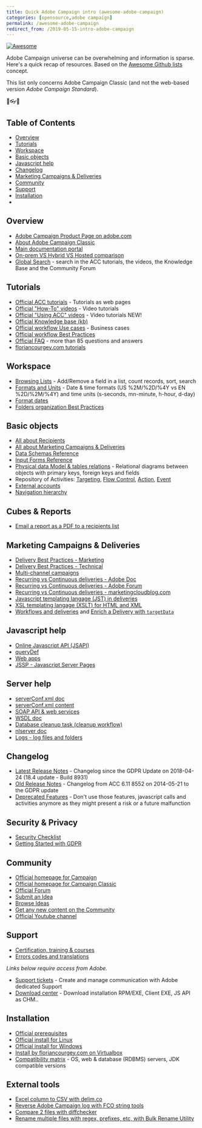 ```yaml
---
title: Quick Adobe Campaign intro (awesome-adobe-campaign)
categories: [opensource,adobe campaign]
permalink: /awesome-adobe-campaign
redirect_from: /2019-05-15-intro-adobe-campaign
---
```


[![Awesome](https://awesome.re/badge.svg)](https://awesome.re)

Adobe Campaign universe can be overwhelming and information is sparse. Here's a quick recap of resources. Based on the [Awesome Github lists](https://github.com/sindresorhus/awesome) concept.

This list only concerns Adobe Campaign Classic (and not the web-based version *Adobe Campaign Standard*).

<p class="text-center">🌟👓📧</p>

<!--more-->

## Table of Contents
- [Overview](#overview)
- [Tutorials](#tutorials)
- [Workspace](#workspace)
- [Basic objects](#basic-objects)
- [Javascript help](#javascript-help)
- [Changelog](#changelog)
- [Marketing Campaigns & Deliveries](#marketing-campaigns--deliveries)
- [Community](#community)
- [Support](#support)
- [Installation](#installation)
- [](#)

## Overview
- [Adobe Campaign Product Page on adobe.com](https://www.adobe.com/marketing/campaign.html)
- [About Adobe Campaign Classic](https://docs.campaign.adobe.com/doc/AC/en/PTF_Starting_with_Adobe_Campaign_About_Adobe_Campaign_Classic.html)
- [Main documentation portal](https://helpx.adobe.com/support/campaign/classic.html)
- [On-prem VS Hybrid VS Hosted comparison](https://helpx.adobe.com/campaign/kb/acc-on-prem-vs-hosted.html)
- [Global Search](https://docs.campaign.adobe.com/doc/AC/en/browseAC.html) - search in the ACC tutorials, the videos, the Knowledge Base and the Community Forum

## Tutorials
- [Official ACC tutorials](https://docs.campaign.adobe.com/doc/AC/en/PTF_Starting_with_Adobe_Campaign_Tutorials.html) - Tutorials as web pages
- [Official "How-To" videos](https://helpx.adobe.com/campaign/tutorials.html) - Video tutorials
- [Official "Using ACC" videos](https://helpx.adobe.com/campaign/kt/acc/index/acc-videos.html) - Video tutorials NEW!
- [Official Knowledge base (kb)](https://helpx.adobe.com/campaign/kb/article-list.html)
- [Official workflow Use cases](https://docs.campaign.adobe.com/doc/AC/en/WKF_Use_cases_Using_the_local_approval_activity.html) - Business cases
- [Official workflow Best Practices](https://docs.campaign.adobe.com/doc/AC/en/WKF__General_operation_Workflow_best_practices.html)
- [Official FAQ](https://docs.campaign.adobe.com/doc/AC/en/PTF_Starting_with_Adobe_Campaign_Common_questions.html) - more than 85 questions and answers
- [floriancourgey.com tutorials](https://blog.floriancourgey.com/categories?id=adobe%20campaign)

## Workspace
- [Browsing Lists](https://docs.campaign.adobe.com/doc/AC/en/PTF_Starting_with_Adobe_Campaign_Adobe_Campaign_workspace.html#Browsing_lists) - Add/Remove a field in a list, count records, sort, search
- [Formats and Units](https://docs.campaign.adobe.com/doc/AC/en/PTF_Starting_with_Adobe_Campaign_Adobe_Campaign_workspace.html#Formats_and_units) - Date & time formats (US %2M/%2D/%4Y vs EN %2D/%2M/%4Y) and time units (s-seconds, mn-minute, h-hour, d-day)
- [Format dates](https://docs.campaign.adobe.com/doc/AC/en/DLV_Content_management_Formatting.html#Date_display)
- [Folders organization Best Practices](https://helpx.adobe.com/campaign/kb/organization-folders-explorer.html)

## Basic objects
- [All about Recipients](https://docs.campaign.adobe.com/doc/AC/en/PTF_Profile_management_About_profiles.html)
- [All about Marketing Campaigns & Deliveries](https://docs.campaign.adobe.com/doc/AC/en/CMP_Orchestrate_campaigns_Setting_up_marketing_campaigns.html)
- [Data Schemas Reference](https://docs.campaign.adobe.com/doc/AC/en/CFG_Schema_Reference_Elements_and_attributes.html)
- [Input Forms Reference](https://docs.campaign.adobe.com/doc/AC/en/CFG_Input_forms_Form_structure.html)
- [Physical data Model & tables relations](https://docs.campaign.adobe.com/doc/AC/en/technicalResources/_Datamodel_Description_of_the_main_tables.html) - Relational diagrams between objects with primary keys, foreign keys and fields
- Repository of Activities: [Targeting](https://docs.campaign.adobe.com/doc/AC/en/WKF_Repository_of_activities_Targeting_activities.html), [Flow Control](https://docs.campaign.adobe.com/doc/AC/en/WKF_Repository_of_activities_Flow_control_activities.html), [Action](https://docs.campaign.adobe.com/doc/AC/en/WKF_Repository_of_activities_Action_activities.html), [Event](https://docs.campaign.adobe.com/doc/AC/en/WKF_Repository_of_activities_Event_activities.html)
- [External accounts](https://docs.campaign.adobe.com/doc/AC/en/PTF_Administration_basics_External_accounts.html)
- [Navigation hierarchy](https://docs.campaign.adobe.com/doc/AC/en/CFG_Navigation_hierarchy_Configuration.html)

## Cubes & Reports
- [Email a report as a PDF to a recipients list](https://docs.campaign.adobe.com/doc/AC/en/WKF_Use_cases_Sending_a_report_to_a_list.html)

## Marketing Campaigns & Deliveries
- [Delivery Best Practices - Marketing](https://docs.campaign.adobe.com/doc/AC/getting_started/EN/deliveryBestPractices.html)
- [Delivery Best Practices - Technical](https://docs.campaign.adobe.com/doc/AC/getting_started/EN/deliverability.html)
- [Multi-channel campaigns](https://helpx.adobe.com/campaign/kt/acc/using/acc-multi-channel-campaigns-feature-video-set-up.html)
- [Recurring vs Continuous deliveries - Adobe Doc](https://helpx.adobe.com/campaign/kt/acc/using/acc-recurring-delivery-tutorial-set-up.html)
- [Recurring vs Continuous deliveries - Adobe Forum](https://forums.adobe.com/thread/2204509)
- [Recurring vs Continuous deliveries - marketingcloudblog.com](https://marketingcloudblog.com/mcb_faq/difference-continuous-delivery-recurring-delivery-adobe-campaign/)
- [Javascript templating langage (JST) in deliveries](https://docs.campaign.adobe.com/doc/AC/en/DLV_Content_management_Formatting.html)
- [XSL templating langage (XSLT) for HTML and XML](https://docs.campaign.adobe.com/doc/AC/en/DLV_Content_management_Formatting.html#XSL_Stylesheets)
- [Workflows and deliveries](https://docs.campaign.adobe.com/doc/AC/en/WKF__General_operation_How_to_use_workflow_data.html#Sending_via_a_workflow) and [Enrich a Delivery with `targetData`](https://docs.campaign.adobe.com/doc/AC/en/WKF__General_operation_Executing_a_workflow.html#Target_data)

## Javascript help
- [Online Javascript API (JSAPI)](https://final-docs.campaign.adobe.com/doc/AC/en/jsapi/)
- [queryDef](https://blog.floriancourgey.com/2018/08/use-querydef-the-database-toolkit-in-adobe-campaign)
- [Web apps](https://blog.floriancourgey.com/2018/07/use-the-context-in-web-apps-in-adobe-campaign)
- [JSSP - Javascript Server Pages](https://blog.floriancourgey.com/2018/11/create-jssp-dynamic-javascript-server-page-in-acc/)

## Server help
- [serverConf.xml doc](https://docs.campaign.adobe.com/doc/AC/en/INS_Appendices_The_server_configuration_file.html)
- [serverConf.xml content](https://blog.floriancourgey.com/2018/10/get-the-content-of-your-serverconf-xml-in-adobe-campaign/)
- [SOAP API & web services](https://docs.campaign.adobe.com/doc/AC/en/CFG_API_About_web_services.html)
- [WSDL doc](https://docs.campaign.adobe.com/doc/AC/en/CFG_API_Web_service_calls.html#Web_service_description-_WSDL)
- [Database cleanup task (cleanup workflow)](https://docs.campaign.adobe.com/doc/AC/en/PRO_Data_processing_Database_cleanup_workflow.html)
- [nlserver doc](https://docs.campaign.adobe.com/doc/AC/en/PRO_Production_procedures_Operating_principle.html)
- [Logs - log files and folders](https://docs.campaign.adobe.com/doc/AC/en/PRO_Production_procedures_Log_files.html)

## Changelog
- [Latest Release Notes](https://docs.campaign.adobe.com/doc/AC/en/RN.html) - Changelog since the GDPR Update on 2018-04-24 (18.4 update - Build 8931)
- [Old Release Notes](https://docs.campaign.adobe.com/doc/AC/en/RN_legacy.html) - Changelog from ACC 6.11 8552 on 2014-05-21 to the GDPR update
- [Deprecated Features](https://helpx.adobe.com/campaign/kb/deprecated-and-removed-features.html) - Don't use those features, javascript calls and activities anymore as they might present a risk or a future malfunction

## Security & Privacy
- [Security Checklist](https://docs.campaign.adobe.com/doc/AC/getting_started/EN/security.html)
- [Getting Started with GDPR](https://docs.campaign.adobe.com/doc/AC/getting_started/EN/ACC_GDPR.html)

## Community
- [Official homepage for Campaign](https://forums.adobe.com/community/experience-cloud/marketing-cloud/campaign)
- [Official homepage for Campaign Classic](https://forums.adobe.com/community/experience-cloud/marketing-cloud/campaign/classic)
- [Official Forum](https://forums.adobe.com/community/experience-cloud/marketing-cloud/campaign/classic/content?filterID=contentstatus%5Bpublished%5D~objecttype~objecttype%5Bthread%5D&sortKey=score)
- [Submit an Idea](https://forums.adobe.com/create-idea!input.jspa?containerType=14&containerID=5724)
- [Browse Ideas](https://forums.adobe.com/community/experience-cloud/marketing-cloud/campaign/classic/content?filterID=contentstatus%5Bpublished%5D~objecttype~objecttype%5Bidea%5D&sortKey=score)
- [Get any new content on the Community](https://forums.adobe.com/search.jspa?after=week&place=%2Fplaces%2F17564959&depth=children&q=e*&sort=updatedDesc)
- [Official Youtube channel](https://www.youtube.com/channel/UCWU3Pm6LMcJRQHr375ZY5lw)

## Support
- [Certification, training & courses](https://training.adobe.com/training/courses.html#solution=adobeCampaign)
- [Errors codes and translations](https://docs.campaign.adobe.com/doc/AC/en/technicalResources/error_messages/error_codes.html)

*Links below require access from Adobe.*
- [Support tickets](https://support.neolane.net/ops/dashboardExtranet.jssp) - Create and manage communication with Adobe dedicated Support
- [Download center](https://support.neolane.net/webApp/downloadCenter) - Download installation RPM/EXE, Client EXE, JS API as CHM..

## Installation
- [Official prerequisites](https://docs.campaign.adobe.com/doc/AC/en/INS_Prerequisites_and_recommendations__Before_starting.html)
- [Official install for Linux](https://docs.campaign.adobe.com/doc/AC/en/INS_Installing_Campaign_in_Linux__Prerequisites.html)
- [Official install for Windows](https://docs.campaign.adobe.com/doc/AC/en/INS_Installing_Campaign_in_Windows__Prerequisites.html)
- [Install by floriancourgey.com on Virtualbox](https://blog.floriancourgey.com/2019/01/installing-adobe-campaign-locally)
- [Compatibility matrix](https://helpx.adobe.com/campaign/kb/compatibility-matrix.html) - OS, web & database (RDBMS) servers, JDK  compatible versions

## External tools
- [Excel column to CSV with delim.co](https://delim.co/)
- [Reverse Adobe Campaign log with FCO string tools](https://floriancourgey.github.io/tools/string/index.html)
- [Compare 2 files with diffchecker](https://www.diffchecker.com)
- [Rename multiple files with regex, prefixes, etc, with Bulk Rename Utility](https://www.bulkrenameutility.co.uk)
